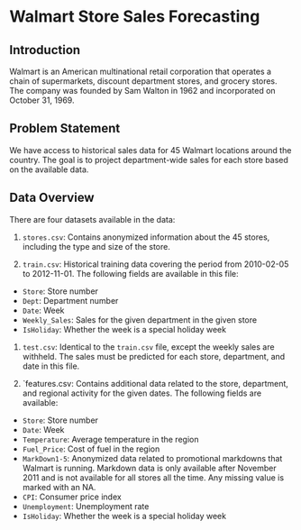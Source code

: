 # Walmart Store Sales Forecasting
## Introduction
Walmart is an American multinational retail corporation that operates a chain of supermarkets, discount department stores, and grocery stores. The company was founded by Sam Walton in 1962 and incorporated on October 31, 1969.

## Problem Statement
We have access to historical sales data for 45 Walmart locations around the country. The goal is to project department-wide sales for each store based on the available data.

## Data Overview
There are four datasets available in the data:

1. `stores.csv`: Contains anonymized information about the 45 stores, including the type and size of the store.

1. `train.csv`: Historical training data covering the period from 2010-02-05 to 2012-11-01. 
The following fields are available in this file:

 - `Store`: Store number
 - `Dept`: Department number
 - `Date`: Week
 - `Weekly_Sales`: Sales for the given department in the given store
 - `IsHoliday`: Whether the week is a special holiday week
1. `test.csv`: Identical to the `train.csv` file, except the weekly sales are withheld. The sales must be predicted for each store, department, and date in this file.

1. `features.csv: Contains additional data related to the store, department, and regional activity for the given dates. The following fields are available:

 - `Store`: Store number
 - `Date`: Week
 - `Temperature`: Average temperature in the region
 - `Fuel_Price`: Cost of fuel in the region
 - `MarkDown1-5`: Anonymized data related to promotional markdowns that Walmart is running. Markdown data is only available after November 2011 and is not available for all stores all the time. Any missing value is marked with an NA.
 - `CPI`: Consumer price index
 - `Unemployment`: Unemployment rate
 - `IsHoliday`: Whether the week is a special holiday week
